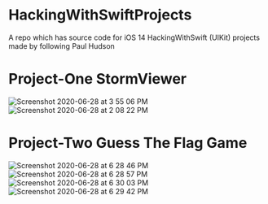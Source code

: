 # HackingWithSwiftProjects
A repo which has source code for iOS 14 HackingWithSwift (UIKit) projects made by following Paul Hudson

# Project-One StormViewer

![Screenshot 2020-06-28 at 3 55 06 PM](https://user-images.githubusercontent.com/51410810/85944942-f2802880-b957-11ea-84d8-1ac56ef86246.png)![Screenshot 2020-06-28 at 2 08 22 PM](https://user-images.githubusercontent.com/51410810/85944945-f57b1900-b957-11ea-9810-037349caebd4.png)


# Project-Two Guess The Flag Game

![Screenshot 2020-06-28 at 6 28 46 PM](https://user-images.githubusercontent.com/51410810/85948254-7d1f5280-b96d-11ea-9d76-e6de174a9a89.png)
![Screenshot 2020-06-28 at 6 28 57 PM](https://user-images.githubusercontent.com/51410810/85948257-801a4300-b96d-11ea-995c-789d91527504.png)
![Screenshot 2020-06-28 at 6 30 03 PM](https://user-images.githubusercontent.com/51410810/85948259-83153380-b96d-11ea-86b6-333d8be82cf3.png)
![Screenshot 2020-06-28 at 6 29 42 PM](https://user-images.githubusercontent.com/51410810/85948260-85778d80-b96d-11ea-9dac-33d030b87906.png)



